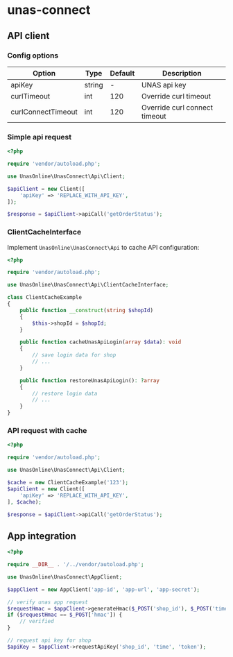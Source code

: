 # unas-connect

## API client

### Config options

| Option | Type | Default | Description |
| -- | -- | -- | -- |
| apiKey | string | - | UNAS api key |
| curlTimeout | int | 120 | Override curl timeout |
| curlConnectTimeout | int | 120 | Override curl connect timeout |

### Simple api request

```php
<?php

require 'vendor/autoload.php';

use UnasOnline\UnasConnect\Api\Client;

$apiClient = new Client([
    'apiKey' => 'REPLACE_WITH_API_KEY',
]);

$response = $apiClient->apiCall('getOrderStatus');
```

### ClientCacheInterface

Implement `UnasOnline\UnasConnect\Api` to cache API configuration:

```php
<?php

require 'vendor/autoload.php';

use UnasOnline\UnasConnect\Api\ClientCacheInterface;

class ClientCacheExample
{
    public function __construct(string $shopId)
    {
        $this->shopId = $shopId;
    }

    public function cacheUnasApiLogin(array $data): void
    {
        // save login data for shop
        // ...
    }

    public function restoreUnasApiLogin(): ?array
    {
        // restore login data
        // ...
    }
}
```

### API request with cache

```php
<?php

require 'vendor/autoload.php';

use UnasOnline\UnasConnect\Api\Client;

$cache = new ClientCacheExample('123');
$apiClient = new Client([
    'apiKey' => 'REPLACE_WITH_API_KEY',
], $cache);

$response = $apiClient->apiCall('getOrderStatus');
```

## App integration

```php
<?php

require __DIR__ . '/../vendor/autoload.php';

use UnasOnline\UnasConnect\AppClient;

$appClient = new AppClient('app-id', 'app-url', 'app-secret');

// verify unas app request
$requestHmac = $appClient->generateHmac($_POST('shop_id'), $_POST('time'), $_POST('token'));
if ($requestHmac == $_POST['hmac']) {
    // verified
}

// request api key for shop
$apiKey = $appClient->requestApiKey('shop_id', 'time', 'token');

```

